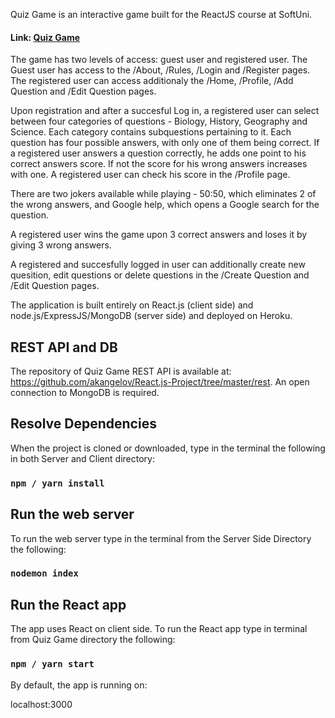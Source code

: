 Quiz Game is an interactive game built for the ReactJS course at SoftUni.

#### Link: [Quiz Game](https://quiz-game-new.herokuapp.com/)

The game has two levels of access: guest user and registered user.
The Guest user has access to the /About, /Rules, /Login and /Register pages.
The registered user can access additionaly the /Home, /Profile, /Add Question and /Edit Question pages.

Upon registration and after a succesful Log in, a registered user can select between four categories of questions - Biology, History, Geography and Science.
Each category contains subquestions pertaining to it. Each question has four possible answers, with only one of them being correct. 
If a registered user answers a question correctly, he adds one point to his correct answers score. If not the score for his wrong answers increases with one.
A registered user can check his score in the /Profile page. 

There are two jokers available while playing - 50:50, which eliminates 2 of the wrong answers, and Google help, which opens a Google search for the question.

A registered user wins the game upon 3 correct answers and loses it by giving 3 wrong answers.

A registered and succesfully logged in user can additionally create new quesition, edit questions or delete questions in the /Create Question and /Edit Question pages.

The application is built entirely on React.js (client side) and node.js/ExpressJS/MongoDB (server side) and deployed on Heroku. 

## REST API and DB

The repository of Quiz Game REST API is available at: https://github.com/akangelov/React.js-Project/tree/master/rest. An open connection to MongoDB is required.

## Resolve Dependencies

When the project is cloned or downloaded, type in the terminal the following in both Server and Client directory:

### `npm / yarn install`

## Run the web server
To run the web server type in the terminal from the Server Side Directory the following:

### `nodemon index`

## Run the React app
The app uses React on client side. To run the React app type in terminal from Quiz Game directory the following:

### `npm / yarn start`

By default, the app is running on:

localhost:3000

